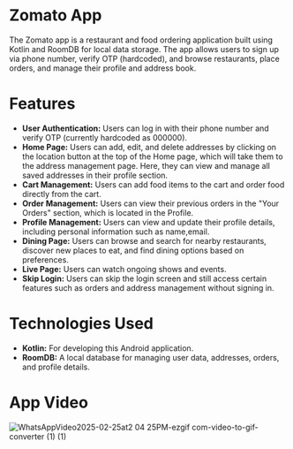 # Zomato App 
The Zomato app is a restaurant and food ordering application built using Kotlin and RoomDB for local data storage. The app allows users to sign up via phone number, verify OTP (hardcoded), and browse restaurants, place orders, and manage their profile and address book.

# Features
* **User Authentication:** Users can log in with their phone number and verify OTP (currently hardcoded as 000000).
* **Home Page:** Users can add, edit, and delete addresses by clicking on the location button at the top of the Home page, which will take them to the address management page. Here, they can view and manage all saved addresses in their profile section.
* **Cart Management:** Users can add food items to the cart and order food directly from the cart.
* **Order Management:** Users can view their previous orders in the "Your Orders" section, which is located in the Profile.
* **Profile Management:** Users can view and update their profile details, including personal information such as name,email.
* **Dining Page:** Users can browse and search for nearby restaurants, discover new places to eat, and find dining options based on preferences.
* **Live Page:** Users can watch ongoing shows and events.
* **Skip Login:** Users can skip the login screen and still access certain features such as orders and address management without signing in.

# Technologies Used
* **Kotlin:** For developing this Android application.
* **RoomDB:** A local database for managing user data, addresses, orders, and profile details.

# App Video 

![WhatsAppVideo2025-02-25at2 04 25PM-ezgif com-video-to-gif-converter (1) (1)](https://github.com/user-attachments/assets/33dd1b26-d809-4278-88b1-07b133fb4ffe)
